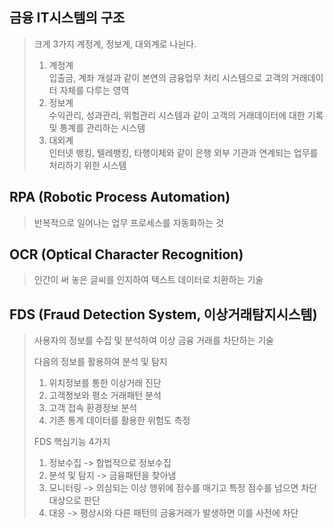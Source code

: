 ## 금융 IT시스템의 구조
> 크게 3가지 계정계, 정보계, 대외계로 나뉜다.  
> 1. 계정계  
> 입출금, 계좌 개설과 같이 본연의 금융업무 처리 시스템으로 고객의 거래데이터 자체를 다루는 영역  
> 2. 정보계  
> 수익관리, 성과관리, 위험관리 시스템과 같이 고객의 거래데이터에 대한 기록 및 통계를   관리하는 시스템  
> 3. 대외계  
> 인터넷 뱅킹, 텔레뱅킹, 타행이체와 같이 은행 외부 기관과 연계되는 업무를 처리하기 위한 시스템  

## RPA (Robotic Process Automation)
> 반복적으로 일어나는 업무 프로세스를 자동화하는 것  

## OCR (Optical Character Recognition)
> 인간이 써 놓은 글씨를 인지하여 텍스트 데이터로 치환하는 기술

## FDS (Fraud Detection System, 이상거래탐지시스템)
> 사용자의 정보를 수집 및 분석하여 이상 금융 거래를 차단하는 기술  
>
> 다음의 정보를 활용하여 분석 및 탐지  
> 1. 위치정보를 통한 이상거래 진단
> 2. 고객정보와 평소 거래패턴 분석
> 3. 고객 접속 환경정보 분석
> 4. 기존 통계 데이터를 활용한 위험도 측정
> 
> FDS 핵심기능 4가지
> 1. 정보수집 -> 합법적으로 정보수집
> 2. 분석 및 탐지 ->  금융패턴을 찾아냄
> 3. 모니터링 -> 의심되는 이상 행위에 점수를 매기고 특정 점수를 넘으면 차단 대상으로 판단
> 4. 대응 -> 평상시와 다른 패턴의 금융거래가 발생하면 이를 사전에 차단
